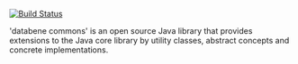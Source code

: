 [![Build Status](https://travis-ci.org/aravindc/databenecommons.svg?branch=master)](https://travis-ci.org/aravindc/databenecommons.svg?branch=master) 

'databene commons' is an open source Java library that provides extensions to the Java core library by utility classes, abstract concepts and concrete implementations.
